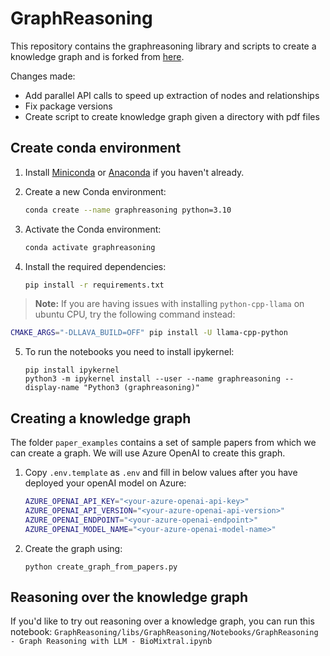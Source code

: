 # GraphReasoning

This repository contains the graphreasoning library and scripts to create a knowledge graph and is forked from [here](https://github.com/lamm-mit/GraphReasoning). 

Changes made:
- Add parallel API calls to speed up extraction of nodes and relationships
- Fix package versions
- Create script to create knowledge graph given a directory with pdf files

## Create conda environment

1. Install [Miniconda](https://docs.conda.io/en/latest/miniconda.html) or [Anaconda](https://www.anaconda.com/products/distribution) if you haven't already.

2. Create a new Conda environment:

    ```bash
    conda create --name graphreasoning python=3.10
    ```

3. Activate the Conda environment:

    ```bash
    conda activate graphreasoning
    ```

4. Install the required dependencies:

    ```bash
    pip install -r requirements.txt
    ```

> **Note:** If you are having issues with installing `python-cpp-llama` on ubuntu CPU, try the following command instead:

```bash
CMAKE_ARGS="-DLLAVA_BUILD=OFF" pip install -U llama-cpp-python
```

5. To run the notebooks you need to install ipykernel:
    ```
    pip install ipykernel
    python3 -m ipykernel install --user --name graphreasoning --display-name "Python3 (graphreasoning)"
    ```





## Creating a knowledge graph

The folder `paper_examples` contains a set of sample papers from which we can create a graph. 
We will use Azure OpenAI to create this graph.

1. Copy `.env.template` as `.env` and fill in below values after you have deployed your openAI model on Azure:

    ```bash
    AZURE_OPENAI_API_KEY="<your-azure-openai-api-key>"
    AZURE_OPENAI_API_VERSION="<your-azure-openai-api-version>"
    AZURE_OPENAI_ENDPOINT="<your-azure-openai-endpoint>"
    AZURE_OPENAI_MODEL_NAME="<your-azure-openai-model-name>"
    ```

2. Create the graph using:

    ```
    python create_graph_from_papers.py
    ```

## Reasoning over the knowledge graph

If you'd like to try out reasoning over a knowledge graph, you can run this notebook: `GraphReasoning/libs/GraphReasoning/Notebooks/GraphReasoning - Graph Reasoning with LLM - BioMixtral.ipynb`

<!-- 
## Setup AML Resources

You need the following resources in Azure:

- Azure Machine Learning -->

<!-- 
- Setup environment with terraform
had to enable storage access from all networks to create an environment
- cpu-cluster: Standard_D13_v2 (8 cores, 56 GB RAM, 400 GB disk) -> todo: change this in the terraform? 
- roles to assign to Storage Account. Copy principal and assign blob storage data reader and blob storage data owner and 
Storage Blob Data Contributor, 
- storage account > networking > allow from selected networks
- AML > networking > allow from selected networks -->

<!-- ### Create AML Environment 

- Go to `environment_setup_aml` folder
- Run in terminal:
    ```bash
    python create_env.py
    ``` -->